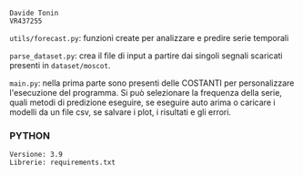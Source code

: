 	Davide Tonin
	VR437255

``utils/forecast.py``: funzioni create per analizzare e predire serie temporali

``parse_dataset.py``: crea il file di input a partire dai singoli segnali scaricati presenti in ``dataset/moscot``.

``main.py``: nella prima parte sono presenti delle COSTANTI per personalizzare l'esecuzione del programma.
Si può selezionare la frequenza della serie, quali metodi di predizione eseguire, se eseguire auto arima o caricare i modelli da un file csv, se salvare i plot, i risultati e gli errori.

### PYTHON
	Versione: 3.9
	Librerie: requirements.txt